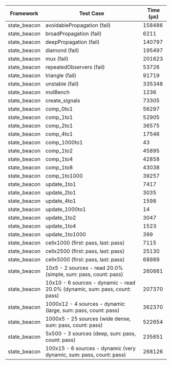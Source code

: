 | Framework | Test Case | Time (μs) |
| --- | --- | --- |
| state_beacon | avoidablePropagation (fail) | 158486 |
| state_beacon | broadPropagation (fail) | 6211 |
| state_beacon | deepPropagation (fail) | 140797 |
| state_beacon | diamond (fail) | 195497 |
| state_beacon | mux (fail) | 201623 |
| state_beacon | repeatedObservers (fail) | 53726 |
| state_beacon | triangle (fail) | 91719 |
| state_beacon | unstable (fail) | 335348 |
| state_beacon | molBench | 1236 |
| state_beacon | create_signals | 73305 |
| state_beacon | comp_0to1 | 56297 |
| state_beacon | comp_1to1 | 52905 |
| state_beacon | comp_2to1 | 36575 |
| state_beacon | comp_4to1 | 17546 |
| state_beacon | comp_1000to1 | 43 |
| state_beacon | comp_1to2 | 45895 |
| state_beacon | comp_1to4 | 42858 |
| state_beacon | comp_1to8 | 43038 |
| state_beacon | comp_1to1000 | 39257 |
| state_beacon | update_1to1 | 7417 |
| state_beacon | update_2to1 | 3035 |
| state_beacon | update_4to1 | 1598 |
| state_beacon | update_1000to1 | 14 |
| state_beacon | update_1to2 | 3047 |
| state_beacon | update_1to4 | 1523 |
| state_beacon | update_1to1000 | 399 |
| state_beacon | cellx1000 (first: pass, last: pass) | 7115 |
| state_beacon | cellx2500 (first: pass, last: pass) | 25130 |
| state_beacon | cellx5000 (first: pass, last: pass) | 68989 |
| state_beacon | 10x5 - 2 sources - read 20.0% (simple, sum: pass, count: pass) | 260661 |
| state_beacon | 10x10 - 6 sources - dynamic - read 20.0% (dynamic, sum: pass, count: pass) | 207370 |
| state_beacon | 1000x12 - 4 sources - dynamic (large, sum: pass, count: pass) | 362370 |
| state_beacon | 1000x5 - 25 sources (wide dense, sum: pass, count: pass) | 522654 |
| state_beacon | 5x500 - 3 sources (deep, sum: pass, count: pass) | 235651 |
| state_beacon | 100x15 - 6 sources - dynamic (very dynamic, sum: pass, count: pass) | 268126 |
